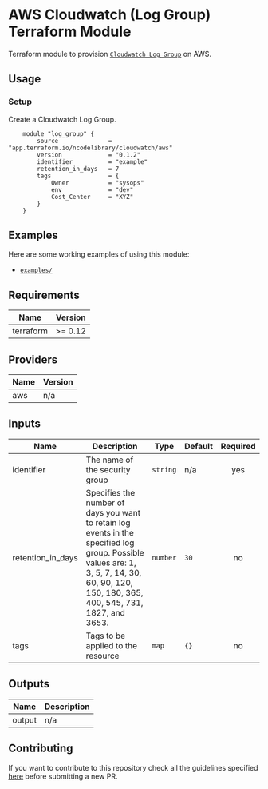 # AWS Cloudwatch (Log Group) Terraform Module

Terraform module to provision [`Cloudwatch Log Group`](https://aws.amazon.com/cloudwatch/) on AWS.

## Usage

### Setup

Create a Cloudwatch Log Group.
```hcl
    module "log_group" {
        source              = "app.terraform.io/ncodelibrary/cloudwatch/aws"
        version             = "0.1.2"
        identifier          = "example"
        retention_in_days   = 7
        tags                = {
            Owner           = "sysops"
            env             = "dev"
            Cost_Center     = "XYZ"
        }
    }
```

## Examples
Here are some working examples of using this module:
- [`examples/`](examples/)

<!-- BEGINNING OF PRE-COMMIT-TERRAFORM DOCS HOOK -->
## Requirements

| Name | Version |
|------|---------|
| terraform | >= 0.12 |

## Providers

| Name | Version |
|------|---------|
| aws | n/a |

## Inputs

| Name | Description | Type | Default | Required |
|------|-------------|------|---------|:--------:|
| identifier | The name of the security group | `string` | n/a | yes |
| retention\_in\_days | Specifies the number of days you want to retain log events in the specified log group. Possible values are: 1, 3, 5, 7, 14, 30, 60, 90, 120, 150, 180, 365, 400, 545, 731, 1827, and 3653. | `number` | `30` | no |
| tags | Tags to be applied to the resource | `map` | `{}` | no |

## Outputs

| Name | Description |
|------|-------------|
| output | n/a |

<!-- END OF PRE-COMMIT-TERRAFORM DOCS HOOK -->

## Contributing
If you want to contribute to this repository check all the guidelines specified [here](.github/CONTRIBUTING.md) before submitting a new PR.
